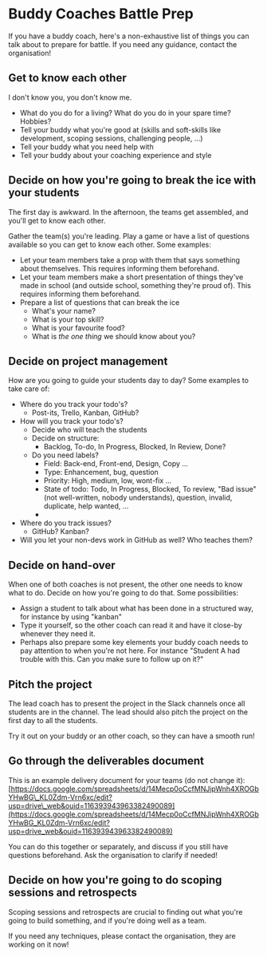 # Buddy Coaches Battle Prep

If you have a buddy coach, here's a non-exhaustive list of things you can talk about to prepare for battle. If you need any guidance, contact the organisation!

## Get to know each other

I don't know you, you don't know me.

* What do you do for a living? What do you do in your spare time? Hobbies?
* Tell your buddy what you're good at \(skills and soft-skills like development, scoping sessions, challenging people, ...\)
* Tell your buddy what you need help with
* Tell your buddy about your coaching experience and style

## Decide on how you're going to break the ice with your students

The first day is awkward. In the afternoon, the teams get assembled, and you'll get to know each other.

Gather the team\(s\) you're leading. Play a game or have a list of questions available so you can get to know each other. Some examples:

* Let your team members take a prop with them that says something about themselves. This requires informing them beforehand.
* Let your team members make a short presentation of things they've made in school \(and outside school, something they're proud of\). This requires informing them beforehand.
* Prepare a list of questions that can break the ice
  * What's your name?
  * What is your top skill?
  * What is your favourite food?
  * What is _the one thing_ we should know about you?

## Decide on project management

How are you going to guide your students day to day? Some examples to take care of:

* Where do you track your todo's?
  * Post-its, Trello, Kanban, GitHub?
* How will you track your todo's?
  * Decide who will teach the students
  * Decide on structure:
    * Backlog, To-do, In Progress, Blocked, In Review, Done?
  * Do you need labels?
    * Field: Back-end, Front-end, Design, Copy ...
    * Type: Enhancement, bug, question
    * Priority: High, medium, low, wont-fix ...
    * State of todo: Todo, In Progress, Blocked, To review, "Bad issue" \(not well-written, nobody understands\), question, invalid, duplicate, help wanted, ...
    * 
* Where do you track issues?
  * GitHub? Kanban?
* Will you let your non-devs work in GitHub as well? Who teaches them?

## Decide on hand-over

When one of both coaches is not present, the other one needs to know what to do. Decide on how you're going to do that. Some possibilities:

* Assign a student to talk about what has been done in a structured way, for instance by using "kanban"
* Type it yourself, so the other coach can read it and have it close-by whenever they need it.
* Perhaps also prepare some key elements your buddy coach needs to pay attention to when you're not here. For instance "Student A had trouble with this. Can you make sure to follow up on it?"

## Pitch the project

The lead coach has to present the project in the Slack channels once all students are in the channel. The lead should also pitch the project on the first day to all the students.

Try it out on your buddy or an other coach, so they can have a smooth run!



## Go through the deliverables document

This is an example delivery document for your teams \(do not change it\): [https://docs.google.com/spreadsheets/d/14Mecp0oCcfMNJipWnh4XROGbYHwBG\_KL0Zdm-Vrn6xc/edit?usp=drive\_web&ouid=116393943963382490089](https://docs.google.com/spreadsheets/d/14Mecp0oCcfMNJipWnh4XROGbYHwBG_KL0Zdm-Vrn6xc/edit?usp=drive_web&ouid=116393943963382490089)

You can do this together or separately, and discuss if you still have questions beforehand. Ask the organisation to clarify if needed!

## Decide on how you're going to do scoping sessions and retrospects

Scoping sessions and retrospects are crucial to finding out what you're going to build something, and if you're doing well as a team.

If you need any techniques, please contact the organisation, they are working on it now!

